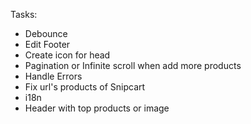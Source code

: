Tasks:

- Debounce
- Edit Footer
- Create icon for head
- Pagination or Infinite scroll when add more products
- Handle Errors
- Fix url's products of Snipcart
- i18n
- Header with top products or image
